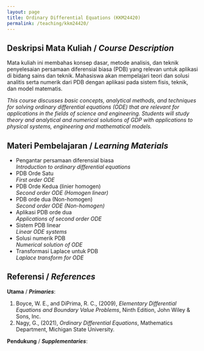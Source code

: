 ```yaml
---
layout: page
title: Ordinary Differential Equations (KKM24420)
permalink: /teaching/kkm24420/
--- 
```


## Deskripsi Mata Kuliah / *Course Description*

Mata kuliah ini membahas konsep dasar, metode analisis, dan teknik penyelesaian persamaan diferensial biasa (PDB) yang relevan untuk aplikasi di bidang sains dan teknik. Mahasiswa akan mempelajari teori dan solusi analitis serta numerik dari PDB dengan aplikasi pada sistem fisis, teknik, dan model matematis.

*This course discusses basic concepts, analytical methods, and techniques for solving ordinary differential equations (ODE) that are relevant for applications in the fields of science and engineering. Students will study theory and analytical and numerical solutions of GDP with applications to physical systems, engineering and mathematical models.*

## Materi Pembelajaran / *Learning Materials*

* Pengantar persamaan diferensial biasa
  <br>
  *Introduction to ordinary differential equations*
* PDB Orde Satu
  <br>
  *First order ODE*
* PDB Orde Kedua (linier homogen)
  <br>
  *Second order ODE (Homogen linear)*
* PDB orde dua (Non-homogen)
  <br>
  *Second order ODE (Non-homogen)*
* Aplikasi PDB orde dua
  <br>
  *Applications of second order ODE*
* Sistem PDB linear
  <br>
  *Linear ODE systems*
* Solusi numerik PDB
  <br>
  *Numerical solution of ODE*
* Transformasi Laplace untuk PDB
  <br>
  *Laplace transform for ODE* 

## Referensi / *References* 
**Utama** / ***Primaries***:
1. Boyce, W. E., and DiPrima, R. C., (2009), *Elementary Differential Equations and Boundary Value Problems*, Ninth Edition, John Wiley & Sons, Inc.
1. Nagy, G., (2021), *Ordinary Differential Equations*, Mathematics Department, Michigan State University.

**Pendukung** / ***Supplementaries***:
